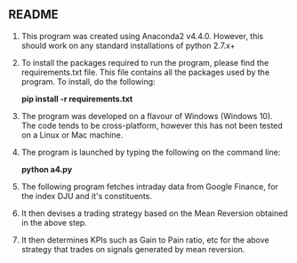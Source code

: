 ## README

1. This program was created using Anaconda2 v4.4.0. However, this should
work on any standard installations of python 2.7.x+
2. To install the packages required to run the program, please find the
requirements.txt file. This file contains all the packages used by the
program. To install, do the following:

    **pip install -r requirements.txt**
3. The program was developed on a flavour of Windows (Windows 10). The code tends to be
cross-platform, however this has not been tested on a Linux or Mac
machine.

4. The program is launched by typing the following on the command line:

   **python a4.py**

5. The following program fetches intraday data from Google Finance, for the index DJU and it's constituents.

6. It then devises a trading strategy based on the Mean Reversion obtained in the above step.

7. It then determines KPIs such as Gain to Pain ratio, etc for the above strategy that trades on
signals generated by mean reversion.